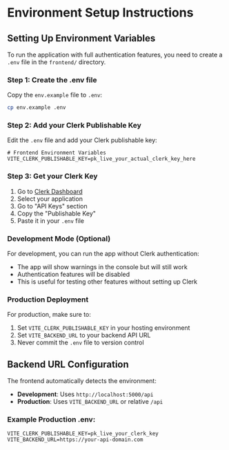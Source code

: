 # Environment Setup Instructions

## Setting Up Environment Variables

To run the application with full authentication features, you need to create a `.env` file in the `frontend/` directory.

### Step 1: Create the .env file

Copy the `env.example` file to `.env`:

```bash
cp env.example .env
```

### Step 2: Add your Clerk Publishable Key

Edit the `.env` file and add your Clerk publishable key:

```env
# Frontend Environment Variables
VITE_CLERK_PUBLISHABLE_KEY=pk_live_your_actual_clerk_key_here
```

### Step 3: Get your Clerk Key

1. Go to [Clerk Dashboard](https://dashboard.clerk.dev/)
2. Select your application
3. Go to "API Keys" section  
4. Copy the "Publishable Key"
5. Paste it in your `.env` file

### Development Mode (Optional)

For development, you can run the app without Clerk authentication:
- The app will show warnings in the console but will still work
- Authentication features will be disabled
- This is useful for testing other features without setting up Clerk

### Production Deployment

For production, make sure to:
1. Set `VITE_CLERK_PUBLISHABLE_KEY` in your hosting environment
2. Set `VITE_BACKEND_URL` to your backend API URL
3. Never commit the `.env` file to version control

## Backend URL Configuration

The frontend automatically detects the environment:
- **Development**: Uses `http://localhost:5000/api`
- **Production**: Uses `VITE_BACKEND_URL` or relative `/api`

### Example Production .env:

```env
VITE_CLERK_PUBLISHABLE_KEY=pk_live_your_clerk_key
VITE_BACKEND_URL=https://your-api-domain.com
```